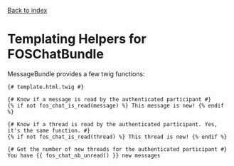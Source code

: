 [Back to index](00-index.md)

Templating Helpers for FOSChatBundle
=======================================

MessageBundle provides a few twig functions:

```html+jinja
{# template.html.twig #}

{# Know if a message is read by the authenticated participant #}
{% if not fos_chat_is_read(message) %} This message is new! {% endif %}

{# Know if a thread is read by the authenticated participant. Yes, it's the same function. #}
{% if not fos_chat_is_read(thread) %} This thread is new! {% endif %}

{# Get the number of new threads for the authenticated participant #}
You have {{ fos_chat_nb_unread() }} new messages
```

